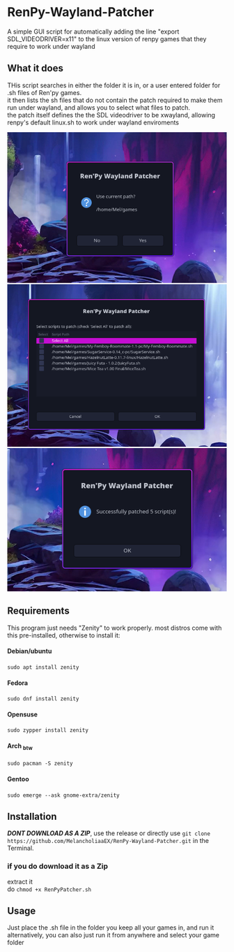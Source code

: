 # RenPy-Wayland-Patcher
A simple GUI script for automatically adding the line "export SDL_VIDEODRIVER=x11" to the linux version of renpy games that they require to work under wayland  

## What it does

THis script searches in either the folder it is in, or a user entered folder for .sh files of Ren'py games.  
it then lists the sh files that do not contain the patch required to make them run under wayland, and allows you to select what files to patch.  
the patch itself defines the the SDL videodriver to be xwayland, allowing renpy's default linux.sh to work under wayland enviroments 

![example1](Examples/path.png)
![example2](Examples/better_screen.png)
![example3](Examples/suck_seed.png)



## Requirements
This program just needs "Zenity" to work properly. most distros come with this pre-installed, otherwise to install it:
#### Debian/ubuntu
`sudo apt install zenity`  
#### Fedora
`sudo dnf install zenity`  
#### Opensuse
`sudo zypper install zenity`  
#### Arch <sub>btw</sub>
`sudo pacman -S zenity`  
#### Gentoo
`sudo emerge --ask gnome-extra/zenity`
## Installation  

***DONT DOWNLOAD AS A ZIP***, use the release or directly use `git clone https://github.com/MelancholiaaEX/RenPy-Wayland-Patcher.git` in the Terminal. 

### if you do download it as a Zip
extract it  
do `chmod +x RenPyPatcher.sh`

## Usage
Just place the .sh file in the folder you keep all your games in, and run it  
alternatively, you can also just run it from anywhere and select your game folder
